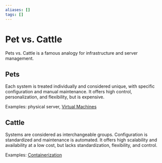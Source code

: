 ```yaml
---
aliases: []
tags: []
---
```


# Pet vs. Cattle

Pets vs. Cattle is a famous analogy for infrastructure and server management.

## Pets

Each system is treated individually and considered unique, with specific configuration and manual maintenance. It offers high control, personalization, and flexibility, but is expensive.

Examples: physical server, [Virtual Machines](../virtualization.md#virtual-machines)

## Cattle

Systems are considered as interchangeable groups. Configuration is standardized and maintenance is automated. It offers high scalability and availability at a low cost, but lacks standardization, flexibility, and control.

Examples: [Containerization](../virtualization.md#containerization)